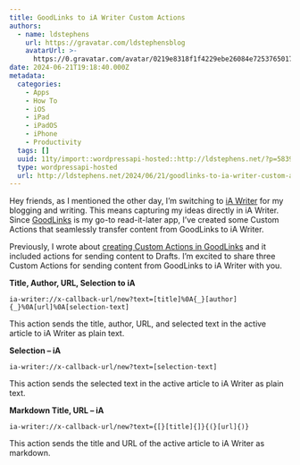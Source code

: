 ```yaml
---
title: GoodLinks to iA Writer Custom Actions
authors:
  - name: ldstephens
    url: https://gravatar.com/ldstephensblog
    avatarUrl: >-
      https://0.gravatar.com/avatar/0219e8318f1f4229ebe26084e7253765017f43ca0c631be37dc6d0b8ad6e40a4?s=96&d=identicon&r=G
date: 2024-06-21T19:18:40.000Z
metadata:
  categories:
    - Apps
    - How To
    - iOS
    - iPad
    - iPadOS
    - iPhone
    - Productivity
  tags: []
  uuid: 11ty/import::wordpressapi-hosted::http://ldstephens.net/?p=5839
  type: wordpressapi-hosted
  url: http://ldstephens.net/2024/06/21/goodlinks-to-ia-writer-custom-actions/
---
```

Hey friends, as I mentioned the other day, I’m switching to [iA Writer](https://ia.net/writer) for my blogging and writing. This means capturing my ideas directly in iA Writer. Since [GoodLinks](https://goodlinks.app) is my go-to read-it-later app, I’ve created some Custom Actions that seamlessly transfer content from GoodLinks to iA Writer.

Previously, I wrote about [creating Custom Actions in GoodLinks](https://ldstephens.net/2022/12/29/how-to-create-custom-actions-in-goodlinks/) and it included actions for sending content to Drafts. I’m excited to share three Custom Actions for sending content from GoodLinks to iA Writer with you.

**Title, Author, URL, Selection to iA**

```
ia-writer://x-callback-url/new?text=[title]%0A{_}[author]{_}%0A[url]%0A[selection-text]
```

This action sends the title, author, URL, and selected text in the active article to iA Writer as plain text.

**Selection – iA**

```
ia-writer://x-callback-url/new?text=[selection-text]
```

This action sends the selected text in the active article to iA Writer as plain text.

**Markdown Title, URL – iA**

```
ia-writer://x-callback-url/new?text={[}[title]{]}{(}[url]{)}
```

This action sends the title and URL of the active article to iA Writer as markdown.